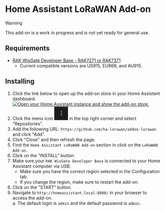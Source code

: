 # Home Assistant LoRaWAN Add-on

> [!WARNING]  
> This add-on is a work in progress and is not yet ready for general use.

## Requirements
- [RAK WisGate Developer Base - RAK7271 or RAK7371](https://store.rakwireless.com/products/wisgate-developer-base?srsltid=AfmBOopXkQDyqq3tEIFsuDUnioYvLEW8XTG2Pn1TgxHLK3eiVgRcaFjX&variant=39942858703046)
    - Current compatible versions are US915, EU868, and AU915.

## Installing
1. Click the link below to open up the add-on store in your Home Assistant dashboard.  
[![Open your Home Assistant instance and show the add-on store.](https://my.home-assistant.io/badges/supervisor_store.svg)](https://my.home-assistant.io/redirect/supervisor_store/)  
2. Click the menu icon ![menu](https://raw.githubusercontent.com/ha-lorawan/addon-lorawan/refs/heads/master/menu.png) in the top right corner and select "Repositories". 
3. Add the following URL: `https://github.com/ha-lorawan/addon-lorawan` and click "Add".  
4. Click "Close" and then refresh the page.
5. Find the `Home Assistant LoRaWAN Add-on` section in click on the `LoRaWAN Add-on`.
6. Click on the "INSTALL" button.
7. Make sure your `RAK WisGate Developer Base` is connected to your Home Assistant computer via USB.  
    - Make sure you have the correct region selected in the Configuration tab.  
    - If you change the region, make sure to restart the add-on.  
8. Click on the "START" button.
9. Navigate to `http://homeassistant.local:8080/` in your browser to access the add-on.  
    a. The default login is `admin` and the default password is `admin`.